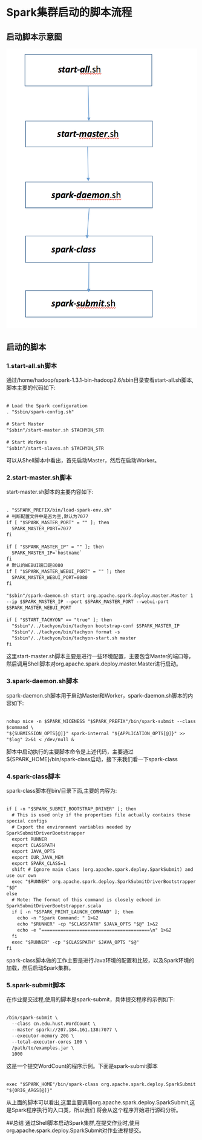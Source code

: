 # Spark集群启动的脚本流程
## 启动脚本示意图
![Spark启动脚本](../image/spark启动脚本.png)
## 启动的脚本
### 1.start-all.sh脚本
通过/home/hadoop/spark-1.3.1-bin-hadoop2.6/sbin目录查看start-all.sh脚本,脚本主要的代码如下:
<pre><code>
# Load the Spark configuration
. "$sbin/spark-config.sh"
   
# Start Master
"$sbin"/start-master.sh $TACHYON_STR
   
# Start Workers
"$sbin"/start-slaves.sh $TACHYON_STR
</code></pre>

可以从Shell脚本中看出，首先启动Master，然后在启动Worker。

### 2.start-master.sh脚本
start-master.sh脚本的主要内容如下:
<pre><code>
. "$SPARK_PREFIX/bin/load-spark-env.sh"
# 判断配置文件中是否为空,默认为7077
if [ "$SPARK_MASTER_PORT" = "" ]; then
  SPARK_MASTER_PORT=7077
fi

if [ "$SPARK_MASTER_IP" = "" ]; then
  SPARK_MASTER_IP=`hostname`
fi
# 默认的WEBUI端口是8080
if [ "$SPARK_MASTER_WEBUI_PORT" = "" ]; then
  SPARK_MASTER_WEBUI_PORT=8080
fi

"$sbin"/spark-daemon.sh start org.apache.spark.deploy.master.Master 1 --ip $SPARK_MASTER_IP --port $SPARK_MASTER_PORT --webui-port $SPARK_MASTER_WEBUI_PORT

if [ "$START_TACHYON" == "true" ]; then
  "$sbin"/../tachyon/bin/tachyon bootstrap-conf $SPARK_MASTER_IP
  "$sbin"/../tachyon/bin/tachyon format -s
  "$sbin"/../tachyon/bin/tachyon-start.sh master
fi
</code></pre>
这里start-master.sh脚本主要是进行一些环境配置，主要包含Master的端口等，然后调用Shell脚本对org.apache.spark.deploy.master.Master进行启动。  
### 3.spark-daemon.sh脚本
spark-daemon.sh脚本用于启动Master和Worker，spark-daemon.sh脚本的内容如下:
<pre><code>
nohup nice -n $SPARK_NICENESS "$SPARK_PREFIX"/bin/spark-submit --class $command \
"${SUBMISSION_OPTS[@]}" spark-internal "${APPLICATION_OPTS[@]}" >> "$log" 2>&1 < /dev/null &
</code></pre>
脚本中启动执行的主要脚本命令是上述代码，主要通过${SPARK_HOME}/bin/spark-class启动，接下来我们看一下spark-class
### 4.spark-class脚本
spark-class脚本在bin/目录下面,主要的内容为:
<pre><code>
if [ -n "$SPARK_SUBMIT_BOOTSTRAP_DRIVER" ]; then
  # This is used only if the properties file actually contains these special configs
  # Export the environment variables needed by SparkSubmitDriverBootstrapper
  export RUNNER
  export CLASSPATH
  export JAVA_OPTS
  export OUR_JAVA_MEM
  export SPARK_CLASS=1
  shift # Ignore main class (org.apache.spark.deploy.SparkSubmit) and use our own
  exec "$RUNNER" org.apache.spark.deploy.SparkSubmitDriverBootstrapper "$@"
else
  # Note: The format of this command is closely echoed in SparkSubmitDriverBootstrapper.scala
  if [ -n "$SPARK_PRINT_LAUNCH_COMMAND" ]; then
    echo -n "Spark Command: " 1>&2
    echo "$RUNNER" -cp "$CLASSPATH" $JAVA_OPTS "$@" 1>&2
    echo -e "========================================\n" 1>&2
  fi
  exec "$RUNNER" -cp "$CLASSPATH" $JAVA_OPTS "$@"
fi
</code></pre>
spark-class脚本做的工作主要是进行Java环境的配置和比较，以及Spark环境的加载，然后启动Spark集群。
### 5.spark-submit脚本
在作业提交过程,使用的脚本是spark-submit，具体提交程序的示例如下:
<pre><code>
/bin/spark-submit \
  --class cn.edu.hust.WordCount \
  --master spark://207.184.161.138:7077 \
  --executor-memory 20G \
  --total-executor-cores 100 \
  /path/to/examples.jar \
  1000
</code></pre>
这是一个提交WordCount的程序示例。下面是spark-submit脚本
<pre><code>
exec "$SPARK_HOME"/bin/spark-class org.apache.spark.deploy.SparkSubmit "${ORIG_ARGS[@]}"
</code></pre>
从上面的脚本可以看出,这里主要调用org.apache.spark.deploy.SparkSubmit,这是Spark程序执行的入口类，所以我们
将会从这个程序开始进行源码分析。

##总结
通过Shell脚本启动Spark集群,在提交作业时,使用org.apache.spark.deploy.SparkSubmit对作业进程提交。